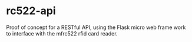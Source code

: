 # rc522-api

Proof of concept for a RESTful API, using the Flask micro web frame work to interface with the mfrc522 rfid card reader. 

